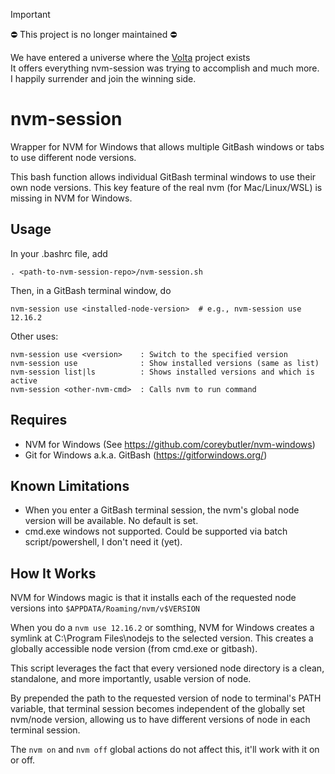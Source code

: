 > [!IMPORTANT]
> ⛔ This project is no longer maintained ⛔
> 
> We have entered a universe where the [Volta](https://volta.sh/) project exists  
> It offers everything nvm-session was trying to accomplish and much more.  
> I happily surrender and join the winning side.  

# nvm-session
Wrapper for NVM for Windows that allows multiple GitBash windows or tabs to use different node versions.

This bash function allows individual GitBash terminal windows to use their own node versions. This key feature of the real nvm (for Mac/Linux/WSL) is missing in NVM for Windows.

## Usage
In your .bashrc file, add
```
. <path-to-nvm-session-repo>/nvm-session.sh
```
Then, in a GitBash terminal window, do
```
nvm-session use <installed-node-version>  # e.g., nvm-session use 12.16.2
```
Other uses:
```
nvm-session use <version>    : Switch to the specified version
nvm-session use              : Show installed versions (same as list)
nvm-session list|ls          : Shows installed versions and which is active
nvm-session <other-nvm-cmd>  : Calls nvm to run command
```

## Requires
* NVM for Windows (See https://github.com/coreybutler/nvm-windows)
* Git for Windows a.k.a. GitBash (https://gitforwindows.org/)

## Known Limitations
* When you enter a GitBash terminal session, the nvm's global node version will be available. No default is set.
* cmd.exe windows not supported. Could be supported via batch script/powershell, I don't need it (yet).

## How It Works
NVM for Windows magic is that it installs each of the requested node versions into 
`$APPDATA/Roaming/nvm/v$VERSION`

When you do a `nvm use 12.16.2` or somthing, NVM for Windows creates a symlink at C:\Program Files\nodejs to the selected version. This creates a globally accessible node version (from cmd.exe or gitbash).

This script leverages the fact that every versioned node directory is a clean, standalone, and more importantly, usable version of node.

By prepended the path to the requested version of node to terminal's PATH variable, that terminal session becomes independent of the globally set nvm/node version, allowing us to have different versions of node in each terminal session.

The `nvm on` and `nvm off` global actions do not affect this, it'll work with it on or off.
